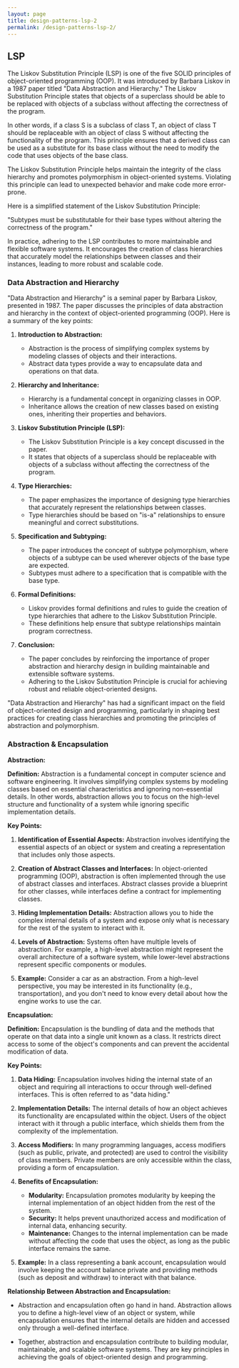 ```yaml
---
layout: page
title: design-patterns-lsp-2
permalink: /design-patterns-lsp-2/
---
```



## LSP 

The Liskov Substitution Principle (LSP) is one of the five SOLID principles of object-oriented programming (OOP). It was introduced by Barbara Liskov in a 1987 paper titled "Data Abstraction and Hierarchy." The Liskov Substitution Principle states that objects of a superclass should be able to be replaced with objects of a subclass without affecting the correctness of the program.

In other words, if a class S is a subclass of class T, an object of class T should be replaceable with an object of class S without affecting the functionality of the program. This principle ensures that a derived class can be used as a substitute for its base class without the need to modify the code that uses objects of the base class.

The Liskov Substitution Principle helps maintain the integrity of the class hierarchy and promotes polymorphism in object-oriented systems. Violating this principle can lead to unexpected behavior and make code more error-prone.

Here is a simplified statement of the Liskov Substitution Principle:

"Subtypes must be substitutable for their base types without altering the correctness of the program."

In practice, adhering to the LSP contributes to more maintainable and flexible software systems. It encourages the creation of class hierarchies that accurately model the relationships between classes and their instances, leading to more robust and scalable code.

### Data Abstraction and Hierarchy

"Data Abstraction and Hierarchy" is a seminal paper by Barbara Liskov, presented in 1987. The paper discusses the principles of data abstraction and hierarchy in the context of object-oriented programming (OOP). Here is a summary of the key points:

1. **Introduction to Abstraction:**
   - Abstraction is the process of simplifying complex systems by modeling classes of objects and their interactions.
   - Abstract data types provide a way to encapsulate data and operations on that data.

2. **Hierarchy and Inheritance:**
   - Hierarchy is a fundamental concept in organizing classes in OOP.
   - Inheritance allows the creation of new classes based on existing ones, inheriting their properties and behaviors.

3. **Liskov Substitution Principle (LSP):**
   - The Liskov Substitution Principle is a key concept discussed in the paper.
   - It states that objects of a superclass should be replaceable with objects of a subclass without affecting the correctness of the program.

4. **Type Hierarchies:**
   - The paper emphasizes the importance of designing type hierarchies that accurately represent the relationships between classes.
   - Type hierarchies should be based on "is-a" relationships to ensure meaningful and correct substitutions.

5. **Specification and Subtyping:**
   - The paper introduces the concept of subtype polymorphism, where objects of a subtype can be used wherever objects of the base type are expected.
   - Subtypes must adhere to a specification that is compatible with the base type.

6. **Formal Definitions:**
   - Liskov provides formal definitions and rules to guide the creation of type hierarchies that adhere to the Liskov Substitution Principle.
   - These definitions help ensure that subtype relationships maintain program correctness.

7. **Conclusion:**
   - The paper concludes by reinforcing the importance of proper abstraction and hierarchy design in building maintainable and extensible software systems.
   - Adhering to the Liskov Substitution Principle is crucial for achieving robust and reliable object-oriented designs.

"Data Abstraction and Hierarchy" has had a significant impact on the field of object-oriented design and programming, particularly in shaping best practices for creating class hierarchies and promoting the principles of abstraction and polymorphism.           

### Abstraction & Encapsulation

**Abstraction:**

**Definition:**
Abstraction is a fundamental concept in computer science and software engineering. It involves simplifying complex systems by modeling classes based on essential characteristics and ignoring non-essential details. In other words, abstraction allows you to focus on the high-level structure and functionality of a system while ignoring specific implementation details.

**Key Points:**
1. **Identification of Essential Aspects:** Abstraction involves identifying the essential aspects of an object or system and creating a representation that includes only those aspects.
  
2. **Creation of Abstract Classes and Interfaces:** In object-oriented programming (OOP), abstraction is often implemented through the use of abstract classes and interfaces. Abstract classes provide a blueprint for other classes, while interfaces define a contract for implementing classes.

3. **Hiding Implementation Details:** Abstraction allows you to hide the complex internal details of a system and expose only what is necessary for the rest of the system to interact with it.

4. **Levels of Abstraction:** Systems often have multiple levels of abstraction. For example, a high-level abstraction might represent the overall architecture of a software system, while lower-level abstractions represent specific components or modules.

5. **Example:** Consider a car as an abstraction. From a high-level perspective, you may be interested in its functionality (e.g., transportation), and you don't need to know every detail about how the engine works to use the car.

**Encapsulation:**

**Definition:**
Encapsulation is the bundling of data and the methods that operate on that data into a single unit known as a class. It restricts direct access to some of the object's components and can prevent the accidental modification of data.

**Key Points:**
1. **Data Hiding:** Encapsulation involves hiding the internal state of an object and requiring all interactions to occur through well-defined interfaces. This is often referred to as "data hiding."

2. **Implementation Details:** The internal details of how an object achieves its functionality are encapsulated within the object. Users of the object interact with it through a public interface, which shields them from the complexity of the implementation.

3. **Access Modifiers:** In many programming languages, access modifiers (such as public, private, and protected) are used to control the visibility of class members. Private members are only accessible within the class, providing a form of encapsulation.

4. **Benefits of Encapsulation:**
   - **Modularity:** Encapsulation promotes modularity by keeping the internal implementation of an object hidden from the rest of the system.
   - **Security:** It helps prevent unauthorized access and modification of internal data, enhancing security.
   - **Maintenance:** Changes to the internal implementation can be made without affecting the code that uses the object, as long as the public interface remains the same.

5. **Example:** In a class representing a bank account, encapsulation would involve keeping the account balance private and providing methods (such as deposit and withdraw) to interact with that balance.

**Relationship Between Abstraction and Encapsulation:**
- Abstraction and encapsulation often go hand in hand. Abstraction allows you to define a high-level view of an object or system, while encapsulation ensures that the internal details are hidden and accessed only through a well-defined interface.

- Together, abstraction and encapsulation contribute to building modular, maintainable, and scalable software systems. They are key principles in achieving the goals of object-oriented design and programming.